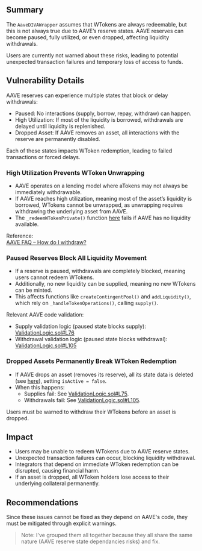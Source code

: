 ## Summary

The `AaveDIVAWrapper` assumes that WTokens are always redeemable, but this is not always true due to AAVE’s reserve states. AAVE reserves can become paused, fully utilized, or even dropped, affecting liquidity withdrawals.  

Users are currently not warned about these risks, leading to potential unexpected transaction failures and temporary loss of access to funds.

## Vulnerability Details

AAVE reserves can experience multiple states that block or delay withdrawals:

- Paused: No interactions (supply, borrow, repay, withdraw) can happen.
- High Utilization: If most of the liquidity is borrowed, withdrawals are delayed until liquidity is replenished.
- Dropped Asset: If AAVE removes an asset, all interactions with the reserve are permanently disabled.

Each of these states impacts WToken redemption, leading to failed transactions or forced delays.

### High Utilization Prevents WToken Unwrapping
- AAVE operates on a lending model where aTokens may not always be immediately withdrawable.
- If AAVE reaches high utilization, meaning most of the asset’s liquidity is borrowed, WTokens cannot be unwrapped, as unwrapping requires withdrawing the underlying asset from AAVE.
- The `_redeemWTokenPrivate()` function [here](https://github.com/Cyfrin/2025-01-diva/blob/main/contracts/src/AaveDIVAWrapperCore.sol#L470) fails if AAVE has no liquidity available.

Reference:  
[AAVE FAQ – How do I withdraw?](https://aave.com/faq)

### Paused Reserves Block All Liquidity Movement
- If a reserve is paused, withdrawals are completely blocked, meaning users cannot redeem WTokens.
- Additionally, no new liquidity can be supplied, meaning no new WTokens can be minted.
- This affects functions like `createContingentPool()` and `addLiquidity()`, which rely on `_handleTokenOperations()`, calling `supply()`.

Relevant AAVE code validation:  
- Supply validation logic (paused state blocks supply): [ValidationLogic.sol#L76](https://github.com/aave/aave-v3-origin/blob/main/src/core/contracts/protocol/libraries/logic/ValidationLogic.sol#L76)  
- Withdrawal validation logic (paused state blocks withdrawal): [ValidationLogic.sol#L105](https://github.com/aave/aave-v3-origin/blob/main/src/core/contracts/protocol/libraries/logic/ValidationLogic.sol#L105)

### Dropped Assets Permanently Break WToken Redemption
- If AAVE drops an asset (removes its reserve), all its state data is deleted (see [here](https://github.com/aave/aave-v3-origin/blob/main/src/core/contracts/protocol/libraries/logic/PoolLogic.sol#L154)), setting `isActive = false`.
- When this happens:
  - Supplies fail: See [ValidationLogic.sol#L75](https://github.com/aave/aave-v3-origin/blob/main/src/core/contracts/protocol/libraries/logic/ValidationLogic.sol#L75).
  - Withdrawals fail: See [ValidationLogic.sol#L105](https://github.com/aave/aave-v3-origin/blob/main/src/core/contracts/protocol/libraries/logic/ValidationLogic.sol#L105).

Users must be warned to withdraw their WTokens before an asset is dropped.

## Impact

- Users may be unable to redeem WTokens due to AAVE reserve states.
- Unexpected transaction failures can occur, blocking liquidity withdrawal.
- Integrators that depend on immediate WToken redemption can be disrupted, causing financial harm.
- If an asset is dropped, all WToken holders lose access to their underlying collateral permanently.

## Recommendations

Since these issues cannot be fixed as they depend on AAVE's code, they must be mitigated through explicit warnings.

> Note: I've grouped them all together because they all share the same nature (AAVE reserve state dependancies risks) and fix.
